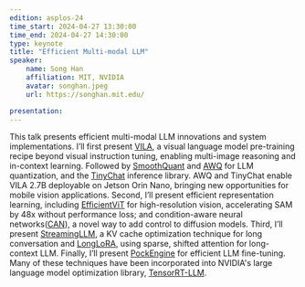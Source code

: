 ```yaml
---
edition: asplos-24
time_start: 2024-04-27 13:30:00
time_end: 2024-04-27 14:30:00
type: keynote
title: "Efficient Multi-modal LLM"
speaker:
    name: Song Han
    affiliation: MIT, NVIDIA
    avatar: songhan.jpeg 
    url: https://songhan.mit.edu/

presentation:
---
```

This talk presents efficient multi-modal LLM innovations and system implementations. I’ll first present <a href="https://hanlab.mit.edu/projects/vila">VILA</a>, a visual language model pre-training recipe beyond visual instruction tuning, enabling multi-image reasoning and in-context learning. Followed by <a href="https://hanlab.mit.edu/projects/smoothquant">SmoothQuant</a> and <a href="https://hanlab.mit.edu/projects/awq">AWQ</a> for LLM quantization, and the <a href="https://github.com/mit-han-lab/llm-awq/blob/main/tinychat/README.md">TinyChat</a> inference library. AWQ and TinyChat enable VILA 2.7B deployable on Jetson Orin Nano, bringing new opportunities for mobile vision applications. Second, I’ll present efficient representation learning, including <a href="https://hanlab.mit.edu/projects/efficientvit">EfficientViT</a> for high-resolution vision, accelerating SAM by 48x without performance loss; and condition-aware neural networks(<a href="https://hanlab.mit.edu/projects/can">CAN</a>), a novel way to add control to diffusion models. Third, I’ll present <a href="https://hanlab.mit.edu/projects/streamingllm">StreamingLLM</a>, a KV cache optimization technique for long conversation and <a href="https://hanlab.mit.edu/projects/longlora">LongLoRA</a>, using sparse, shifted attention for long-context LLM. Finally, I’ll present <a href="https://hanlab.mit.edu/projects/pockengine">PockEngine</a> for efficient LLM fine-tuning. Many of these techniques have been incorporated into NVIDIA's large language model optimization library, <a href="https://github.com/NVIDIA/TensorRT-LLM">TensorRT-LLM</a>.





